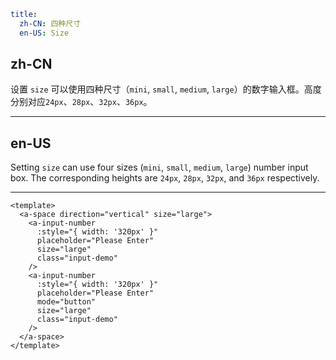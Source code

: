 ```yaml
title:
  zh-CN: 四种尺寸
  en-US: Size
```

## zh-CN

设置 `size` 可以使用四种尺寸（`mini`, `small`, `medium`, `large`）的数字输入框。高度分别对应`24px`、`28px`、`32px`、`36px`。

---

## en-US

Setting `size` can use four sizes (`mini`, `small`, `medium`, `large`) number input box. The corresponding heights are `24px`, `28px`, `32px`, and `36px` respectively.

---

```vue
<template>
  <a-space direction="vertical" size="large">
    <a-input-number
      :style="{ width: '320px' }"
      placeholder="Please Enter"
      size="large"
      class="input-demo"
    />
    <a-input-number
      :style="{ width: '320px' }"
      placeholder="Please Enter"
      mode="button"
      size="large"
      class="input-demo"
    />
  </a-space>
</template>
```
